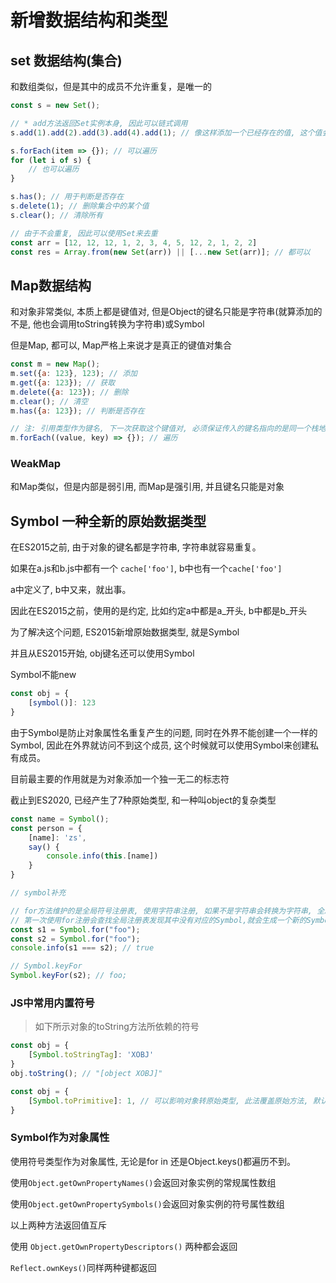 # 新增数据结构和类型

## set 数据结构(集合)

和数组类似，但是其中的成员不允许重复，是唯一的

```javaScript
const s = new Set();

// * add方法返回Set实例本身, 因此可以链式调用
s.add(1).add(2).add(3).add(4).add(1); // 像这样添加一个已经存在的值, 这个值会被忽略

s.forEach(item => {}); // 可以遍历
for (let i of s) {
    // 也可以遍历
}

s.has(); // 用于判断是否存在
s.delete(1); // 删除集合中的某个值
s.clear(); // 清除所有

// 由于不会重复, 因此可以使用Set来去重
const arr = [12, 12, 12, 1, 2, 3, 4, 5, 12, 2, 1, 2, 2]
const res = Array.from(new Set(arr)) || [...new Set(arr)]; // 都可以
```

## Map数据结构

和对象非常类似, 本质上都是键值对, 但是Object的键名只能是字符串(就算添加的不是, 他也会调用toString转换为字符串)或Symbol

但是Map, 都可以, Map严格上来说才是真正的键值对集合

```javaScript
const m = new Map();
m.set({a: 123}, 123); // 添加
m.get({a: 123}); // 获取
m.delete({a: 123}); // 删除
m.clear(); // 清空
m.has({a: 123}); // 判断是否存在

// 注: 引用类型作为键名, 下一次获取这个键值对, 必须保证传入的键名指向的是同一个栈地址, 如果每一次都是新增一个引用类型来判断, 比如上面的一些使用，他只是值相同, 是获取不到相同键值对的
m.forEach((value, key) => {}); // 遍历

```

### WeakMap

和Map类似，但是内部是弱引用, 而Map是强引用, 并且键名只能是对象

## Symbol 一种全新的原始数据类型

在ES2015之前, 由于对象的键名都是字符串, 字符串就容易重复。

如果在a.js和b.js中都有一个 `cache['foo']`, b中也有一个`cache['foo']`

a中定义了, b中又来，就出事。

因此在ES2015之前，使用的是约定, 比如约定a中都是a_开头, b中都是b_开头

为了解决这个问题, ES2015新增原始数据类型, 就是Symbol

并且从ES2015开始, obj键名还可以使用Symbol

Symbol不能new

```javaScript
const obj = {
    [symbol()]: 123
}
```

由于Symbol是防止对象属性名重复产生的问题, 同时在外界不能创建一个一样的Symbol, 因此在外界就访问不到这个成员, 这个时候就可以使用Symbol来创建私有成员。

目前最主要的作用就是为对象添加一个独一无二的标志符

截止到ES2020, 已经产生了7种原始类型, 和一种叫object的复杂类型

```javaScript
const name = Symbol();
const person = {
    [name]: 'zs',
    say() {
        console.info(this.[name])
    }
}

// symbol补充

// for方法维护的是全局符号注册表, 使用字符串注册, 如果不是字符串会转换为字符串, 全局注册一个Symbol, 如果使用for重复注册符号, 那么他们的值是一样的。
// 第一次使用for注册会查找全局注册表发现其中没有对应的Symbol,就会生成一个新的Symbol实例添加到注册表中，但如果重复注册, 他也是先查找注册表, 发现存在，就直接返回那个符号实例
const s1 = Symbol.for("foo");
const s2 = Symbol.for("foo");
console.info(s1 === s2); // true

// Symbol.keyFor
Symbol.keyFor(s2); // foo;

```

### JS中常用内置符号

> 如下所示对象的toString方法所依赖的符号

```javaScript
const obj = {
    [Symbol.toStringTag]: 'XOBJ'
}
obj.toString(); // "[object XOBJ]"

const obj = {
    [Symbol.toPrimitive]: 1, // 可以影响对象转原始类型, 此法覆盖原始方法, 默认是先转数字, 如果转不出来就转字符串, 还是转不出来就报错
}
```

### Symbol作为对象属性

使用符号类型作为对象属性, 无论是for in 还是Object.keys()都遍历不到。

使用`Object.getOwnPropertyNames()`会返回对象实例的常规属性数组

使用`Object.getOwnPropertySymbols()`会返回对象实例的符号属性数组

以上两种方法返回值互斥

使用 `Object.getOwnPropertyDescriptors()` 两种都会返回

`Reflect.ownKeys()`同样两种键都返回